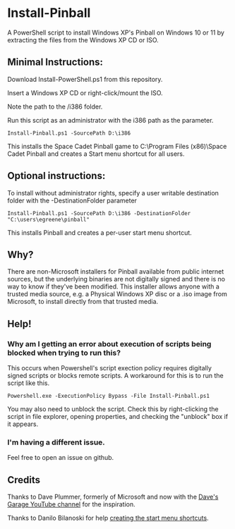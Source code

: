 # Install-Pinball
A PowerShell script to install Windows XP's Pinball on Windows 10 or 11 by extracting the files from the Windows XP CD or ISO.

## Minimal Instructions:
Download Install-PowerShell.ps1 from this repository.

Insert a Windows XP CD or right-click/mount the ISO.

Note the path to the /i386 folder.

Run this script as an administrator with the i386 path as the parameter.

`Install-Pinball.ps1 -SourcePath D:\i386`

This installs the Space Cadet Pinball game to C:\Program Files (x86)\Space Cadet Pinball and creates a Start menu shortcut for all users.

## Optional instructions: 
To install without administrator rights, specify a user writable destination folder 
with the -DestinationFolder parameter

 `Install-Pinball.ps1 -SourcePath D:\i386 -DestinationFolder "C:\users\egreene\pinball"`

 This installs Pinball and creates a per-user start menu shortcut.

## Why?
There are non-Microsoft installers for Pinball available from public internet sources, but the underlying binaries are not digitally signed and there is no way to know if they've been modified.  This installer allows anyone with a trusted media source, e.g. a Physical Windows XP disc or a .iso image from Microsoft, to install directly from that trusted media.

## Help!
### Why am I getting an error about execution of scripts being blocked when trying to run this?
This occurs when Powershell's script exection policy requires digitally signed scripts or blocks remote scripts.  A workaround for this is to run the script like this.

`Powershell.exe -ExecutionPolicy Bypass -File Install-Pinball.ps1`

You may also need to unblock the script.  Check this by right-clicking the script in file explorer, opening properties, and checking the "unblock" box if it appears.

### I'm having a different issue.
Feel free to open an issue on github.

## Credits
Thanks to Dave Plummer, formerly of Microsoft and now with the [Dave's Garage YouTube channel](https://www.youtube.com/watch?v=ThxdvEajK8g) for the inspiration.

Thanks to Danilo Bilanoski for help [creating the start menu shortcuts](https://medium.com/@dbilanoski/how-to-tuesdays-shortcuts-with-powershell-how-to-make-customize-and-point-them-to-places-1ee528af2763).


